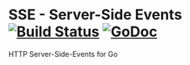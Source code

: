 # SSE - Server-Side Events [![Build Status](https://travis-ci.org/julienschmidt/sse.svg)](https://travis-ci.org/julienschmidt/sse) [![GoDoc](https://godoc.org/github.com/julienschmidt/sse?status.svg)](https://godoc.org/github.com/julienschmidt/sse)
HTTP Server-Side-Events for Go
